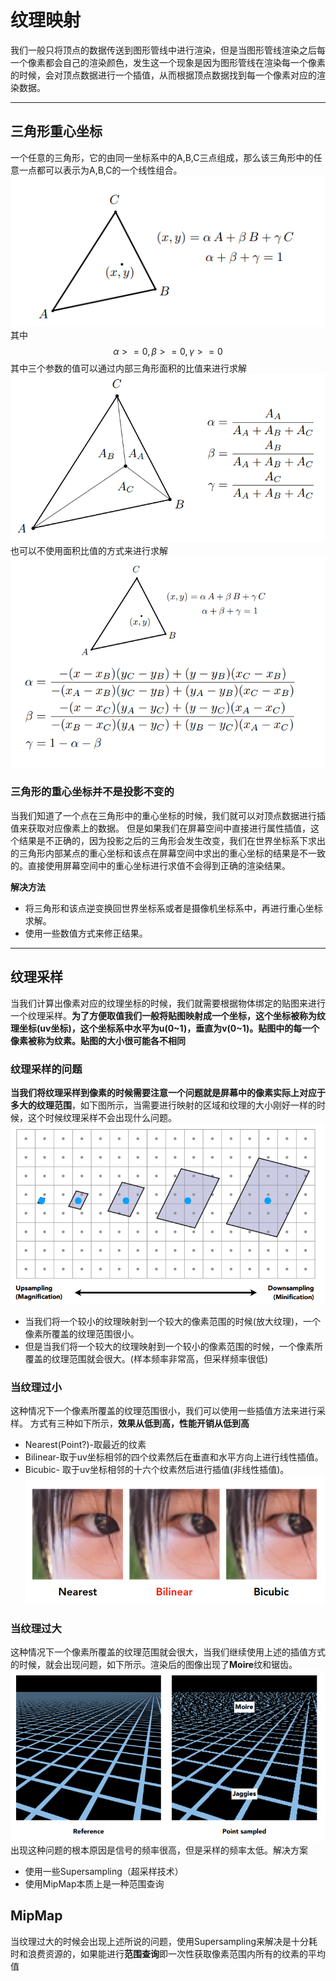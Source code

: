 # 纹理映射
我们一般只将顶点的数据传送到图形管线中进行渲染，但是当图形管线渲染之后每一个像素都会自己的渲染颜色，发生这一个现象是因为图形管线在渲染每一个像素的时候，会对顶点数据进行一个插值，从而根据顶点数据找到每一个像素对应的渲染数据。

-----------------------

## 三角形重心坐标
一个任意的三角形，它的由同一坐标系中的A,B,C三点组成，那么该三角形中的任意一点都可以表示为A,B,C的一个线性组合。
![](./pic/sharding/sharding17.png)
其中
$$
\alpha>=0 , \beta >=0 , \gamma>=0
$$
其中三个参数的值可以通过内部三角形面积的比值来进行求解
![](./pic/sharding/sharding18.png)
也可以不使用面积比值的方式来进行求解
![](./pic/sharding/sharding19.png)

### 三角形的重心坐标并不是投影不变的
当我们知道了一个点在三角形中的重心坐标的时候，我们就可以对顶点数据进行插值来获取对应像素上的数据。
但是如果我们在屏幕空间中直接进行属性插值，这个结果是不正确的，因为投影之后的三角形会发生改变，我们在世界坐标系下求出的三角形内部某点的重心坐标和该点在屏幕空间中求出的重心坐标的结果是不一致的。直接使用屏幕空间中的重心坐标进行求值不会得到正确的渲染结果。

**解决方法**
- 将三角形和该点逆变换回世界坐标系或者是摄像机坐标系中，再进行重心坐标求解。
- 使用一些数值方式来修正结果。

-----------------

## 纹理采样
当我们计算出像素对应的纹理坐标的时候，我们就需要根据物体绑定的贴图来进行一个纹理采样。**为了方便取值我们一般将贴图映射成一个坐标，这个坐标被称为纹理坐标(uv坐标)，这个坐标系中水平为u(0~1)，垂直为v(0~1)。贴图中的每一个像素被称为纹素。贴图的大小很可能各不相同**

### 纹理采样的问题
**当我们将纹理采样到像素的时候需要注意一个问题就是屏幕中的像素实际上对应于多大的纹理范围**，如下图所示，当需要进行映射的区域和纹理的大小刚好一样的时候，这个时候纹理采样不会出现什么问题。
![](./pic/sharding/sharding21.png)
- 当我们将一个较小的纹理映射到一个较大的像素范围的时候(放大纹理)，一个像素所覆盖的纹理范围很小。
- 但是当我们将一个较大的纹理映射到一个较小的像素范围的时候，一个像素所覆盖的纹理范围就会很大。(样本频率非常高，但采样频率很低)



### 当纹理过小
这种情况下一个像素所覆盖的纹理范围很小，我们可以使用一些插值方法来进行采样。
方式有三种如下所示，**效果从低到高，性能开销从低到高**
- Nearest(Point?)-取最近的纹素
- Bilinear-取于uv坐标相邻的四个纹素然后在垂直和水平方向上进行线性插值。
- Bicubic- 取于uv坐标相邻的十六个纹素然后进行插值(非线性插值)。
![](./pic/sharding/sharding20.png)

### 当纹理过大
这种情况下一个像素所覆盖的纹理范围就会很大，当我们继续使用上述的插值方式的时候，就会出现问题，如下所示。渲染后的图像出现了**Moire**纹和锯齿。
![](./pic/sharding/sharding22.png)
出现这种问题的根本原因是信号的频率很高，但是采样的频率太低。解决方案
- 使用一些Supersampling（超采样技术）
- 使用MipMap本质上是一种范围查询


## MipMap
当纹理过大的时候会出现上述所说的问题，使用Supersampling来解决是十分耗时和浪费资源的，如果能进行**范围查询**即一次性获取像素范围内所有的纹素的平均值













